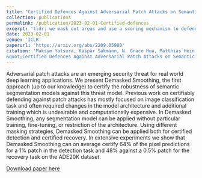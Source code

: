 ```yaml
---
title: "Certified Defences Against Adversarial Patch Attacks on Semantic Segmentation"
collection: publications
permalink: /publication/2023-02-01-Certified-defences
excerpt: 'tldr: we mask out areas and use a scoring mechanism to defend against patch attacks.'
date: 2023-02-01
venue: 'ICLR'
paperurl: 'https://arxiv.org/abs/2209.05980'
citation: 'Maksym Yatsura, Kaspar Sakmann, N. Grace Hua, Matthias Hein, Jan Hendrik Metzen (2023). 
&quot;Certified Defences Against Adversarial Patch Attacks on Semantic Segmentation.&quot; <i>arXiv:2209.05980</i>'
---
```


Adversarial patch attacks are an emerging security threat for real world deep learning applications. 
We present Demasked Smoothing, the first approach (up to our knowledge) to certify the robustness of 
semantic segmentation models against this threat model. Previous work on certifiably defending against 
patch attacks has mostly focused on image classification task and often required changes in the model 
architecture and additional training which is undesirable and computationally expensive. In Demasked 
Smoothing, any segmentation model can be applied without particular training, fine-tuning, or restriction 
of the architecture. Using different masking strategies, Demasked Smoothing can be applied both for 
certified detection and certified recovery. In extensive experiments we show that Demasked Smoothing 
can on average certify 64% of the pixel predictions for a 1% patch in the detection task and 48% 
against a 0.5% patch for the recovery task on the ADE20K dataset.


[Download paper here](https://arxiv.org/pdf/2209.05980)

